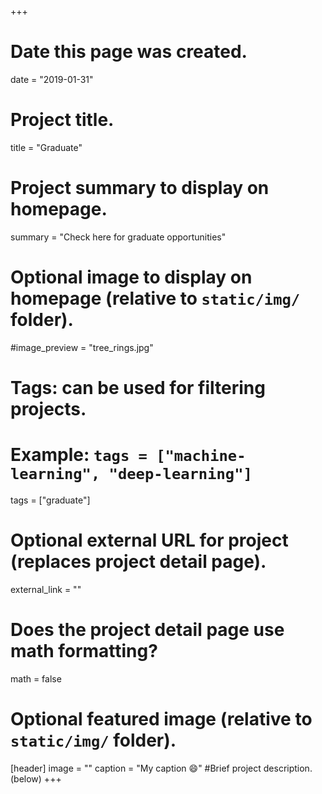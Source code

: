 +++
# Date this page was created.
date = "2019-01-31"

# Project title.
title = "Graduate"

# Project summary to display on homepage.
summary = "Check here for graduate opportunities"

# Optional image to display on homepage (relative to `static/img/` folder).
#image_preview = "tree_rings.jpg"

# Tags: can be used for filtering projects.
# Example: `tags = ["machine-learning", "deep-learning"]`
tags = ["graduate"]

# Optional external URL for project (replaces project detail page).
external_link = ""

# Does the project detail page use math formatting?
math = false

# Optional featured image (relative to `static/img/` folder).
[header]
image = ""
caption = "My caption :smile:"
#Brief project description.(below)
+++


